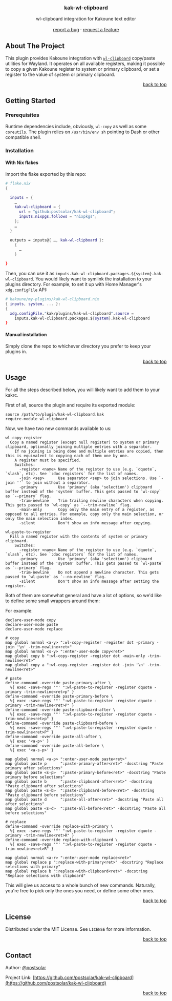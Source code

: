 <a name="readme-top"></a>

<h3 align="center">kak-wl-clipboard</h3>

  <p align="center">
    wl-clipboard integration for Kakoune text editor
    <br />
    <br />
    <a href="https://github.com/postsolar/kak-wl-clipboard/issues">report a bug</a>
    ·
    <a href="https://github.com/postsolar/kak-wl-clipboard/issues">request a feature</a>
  </p>
</div>


## About The Project

This plugin provides Kakoune integration with [`wl-clipboard`](https://github.com/bugaevc/wl-clipboard) copy/paste utilities for Wayland.
It operates on all available registers, making it possible to copy a given Kakoune register to system or primary clipboard, or set a register to the value of system or primary clipboard.

<p align="right"><a href="#readme-top">back to top</a></p>


## Getting Started


### Prerequisites

Runtime dependencies include, obviously, `wl-copy` as well as some `coreutils`. The plugin relies on `/usr/bin/env sh` pointing to Dash or other compatible shell.

### Installation

#### With Nix flakes

Import the flake exported by this repo:

```nix
# flake.nix
{

  inputs = {
    …
    kak-wl-clipboard = {
      url = "github:postsolar/kak-wl-clipboard";
      inputs.nixpgs.follows = "nixpkgs";
    };
    …
  }

  outputs = inputs@{ …, kak-wl-clipboard }:
    {
      …
    }

}
```

Then, you can use it as `inputs.kak-wl-clipboard.packages.${system}.kak-wl-clipboard`.
You would likely want to symlink the installation to your plugins directory.
For example, to set it up with Home Manager's `xdg.configFile` API:
```nix
# kakoune/my-plugins/kak-wl-clipboard.nix
{ inputs, system, ... }:
{
  xdg.configFile."kak/plugins/kak-wl-clipboard".source =
    inputs.kak-wl-clipboard.packages.${system}.kak-wl-clipboard
}
```

#### Manual installation

Simply clone the repo to whichever directory you prefer to keep your plugins in.

<p align="right"><a href="#readme-top">back to top</a></p>


## Usage

For all the steps described below, you will likely want to add them to your kakrc.

First of all, source the plugin and require its exported module:
```kakscript
source /path/to/plugin/kak-wl-clipboard.kak
require-module wl-clipboard
```

Now, we have two new commands available to us:
```
wl-copy-register
  Copy a named register (except null register) to system or primary clipboard, optionally joining multiple entries with a separator.
    If no joining is being done and multiple entries are copied, then this is equivalent to copying each of them one by one.
    A register must be specified.
    Switches:
      -register <name> Name of the register to use (e.g. `dquote`, `slash`, etc). See `:doc registers` for the list of names.
      -join <sep>      Use separator <sep> to join selections. Use `-join ''` to join without a separator.
      -primary         Use 'primary' (aka 'selection') clipboard buffer instead of the 'system' buffer. This gets passed to `wl-copy` as `--primary` flag.
      -trim-newline    Trim trailing newline characters when copying. This gets passed to `wl-copy` as `--trim-newline` flag.
      -main-only       Copy only the main entry of a register, as opposed to all entries. For example, copy only the main selection, or only the main selection index.
      -silent          Don't show an info message after copying.

wl-paste-to-register
  Fill a named register with the contents of system or primary clipboard.
    Switches:
      -register <name> Name of the register to use (e.g. `dquote`, `slash`, etc). See `:doc registers` for the list of names.
      -primary         Use 'primary' (aka 'selection') clipboard buffer instead of the 'system' buffer. This gets passed to `wl-paste` as `--primary` flag.
      -trim-newline    Do not append a newline character. This gets passed to `wl-paste` as `--no-newline` flag.
      -silent          Don't show an info message after setting the register.
```

Both of them are somewhat general and have a lot of options, so we'd like to define some small wrappers around them:

For example:
```kakscript
declare-user-mode copy
declare-user-mode paste
declare-user-mode replace

# copy
map global normal <a-y> ":wl-copy-register -register dot -primary -join '\n' -trim-newline<ret>"
map global normal <s-y> ":enter-user-mode copy<ret>"
map global copy b ":wl-copy-register -register dot -main-only -trim-newline<ret>"
map global copy a ":wl-copy-register -register dot -join '\n' -trim-newline<ret>"

# paste
define-command -override paste-primary-after \
  %{ exec -save-regs '"' ":wl-paste-to-register -register dquote -primary -trim-newline<ret>p" }
define-command -override paste-primary-before \
  %{ exec -save-regs '"' ":wl-paste-to-register -register dquote -primary -trim-newline<ret>P" }
define-command -override paste-clipboard-after \
  %{ exec -save-regs '"' ":wl-paste-to-register -register dquote -trim-newline<ret>p" }
define-command -override paste-clipboard-before \
  %{ exec -save-regs '"' ":wl-paste-to-register -register dquote -trim-newline<ret>P" }
define-command -override paste-all-after \
  %{ exec '<a-p>' }
define-command -override paste-all-before \
  %{ exec '<a-s-p>' }

map global normal <a-p> ":enter-user-mode paste<ret>"
map global paste p      ":paste-primary-after<ret>" -docstring "Paste primary after selections"
map global paste <s-p>  ":paste-primary-before<ret>" -docstring "Paste primary before selections"
map global paste b      ":paste-clipboard-after<ret>" -docstring "Paste clipboard after selections"
map global paste <s-b>  ":paste-clipboard-before<ret>" -docstring "Paste clipboard before selections"
map global paste d      ":paste-all-after<ret>" -docstring "Paste all after selections"
map global paste <s-d>  ":paste-all-before<ret>" -docstring "Paste all before selections"

# replace
define-command -override replace-with-primary \
  %{ exec -save-regs '"' ":wl-paste-to-register -register dquote -primary -trim-newline<ret>R" }
define-command -override replace-with-clipboard \
  %{ exec -save-regs '"' ":wl-paste-to-register -register dquote -trim-newline<ret>R" }

map global normal <a-r> ":enter-user-mode replace<ret>"
map global replace p ":replace-with-primary<ret>" -docstring "Replace selections with primary"
map global replace b ":replace-with-clipboard<ret>" -docstring "Replace selections with clipboard"

```

This will give us access to a whole bunch of new commands. Naturally, you're free to pick only
the ones you need, or define some other ones.

<p align="right"><a href="#readme-top">back to top</a></p>


## License

Distributed under the MIT License. See `LICENSE` for more information.

<p align="right"><a href="#readme-top">back to top</a></p>


## Contact

Author: [@postsolar](https://github.com/postsolar)

Project Link: [https://github.com/postsolar/kak-wl-clipboard](https://github.com/postsolar/kak-wl-clipboard)

<p align="right"><a href="#readme-top">back to top</a></p>

